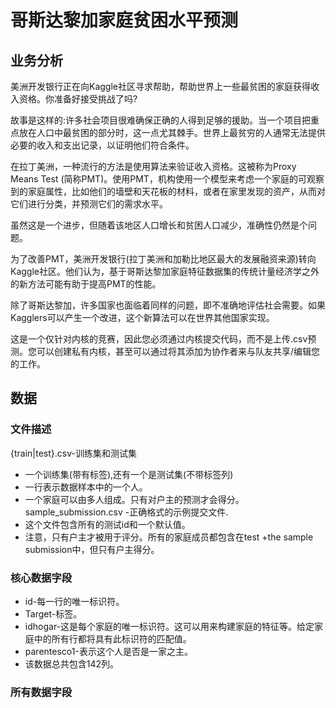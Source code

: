 # 哥斯达黎加家庭贫困水平预测
## 业务分析
美洲开发银行正在向Kaggle社区寻求帮助，帮助世界上一些最贫困的家庭获得收入资格。你准备好接受挑战了吗?  

故事是这样的:许多社会项目很难确保正确的人得到足够的援助。当一个项目把重点放在人口中最贫困的部分时，这一点尤其棘手。世界上最贫穷的人通常无法提供必要的收入和支出记录，以证明他们符合条件。  

在拉丁美洲，一种流行的方法是使用算法来验证收入资格。这被称为Proxy Means Test (简称PMT)。使用PMT，机构使用一个模型来考虑一个家庭的可观察到的家庭属性，比如他们的墙壁和天花板的材料，或者在家里发现的资产，从而对它们进行分类，并预测它们的需求水平。  

虽然这是一个进步，但随着该地区人口增长和贫困人口减少，准确性仍然是个问题。  

为了改善PMT，美洲开发银行(拉丁美洲和加勒比地区最大的发展融资来源)转向Kaggle社区。他们认为，基于哥斯达黎加家庭特征数据集的传统计量经济学之外的新方法可能有助于提高PMT的性能。  

除了哥斯达黎加，许多国家也面临着同样的问题，即不准确地评估社会需要。如果Kagglers可以产生一个改进，这个新算法可以在世界其他国家实现。  

这是一个仅针对内核的竞赛，因此您必须通过内核提交代码，而不是上传.csv预测。您可以创建私有内核，甚至可以通过将其添加为协作者来与队友共享/编辑您的工作。  

## 数据  
### 文件描述
{train|test}.csv-训练集和测试集    
- 一个训练集(带有标签),还有一个是测试集(不带标签列)
- 一行表示数据样本中的一个人。
- 一个家庭可以由多人组成。只有对户主的预测才会得分。  
sample_submission.csv -正确格式的示例提交文件.  
- 这个文件包含所有的测试id和一个默认值。
- 注意，只有户主才被用于评分。所有的家庭成员都包含在test +the sample submission中，但只有户主得分。  

### 核心数据字段  
- id-每一行的唯一标识符。
- Target-标签。
- idhogar-这是每个家庭的唯一标识符。这可以用来构建家庭的特征等。给定家庭中的所有行都将具有此标识符的匹配值。
- parentesco1-表示这个人是否是一家之主。
- 该数据总共包含142列。
### 所有数据字段 
